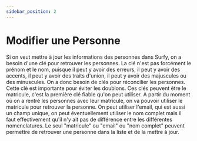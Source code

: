 ```yaml
---
sidebar_position: 2
---
```

# Modifier une Personne

Si on veut mettre à jour les informations des personnes dans Surfy, on a besoin d'une clé pour retrouver les personnes. La clé n'est pas forcément le prénom et le nom, puisque il peut y avoir des erreurs, il peut y avoir des accents, il peut y avoir des traits d'union, il peut y avoir des majuscules ou des minuscules. On a donc besoin de clés pour réconcilier les personnes. Cette clé est importante pour éviter les doublons. Ces clés peuvent être le matricule, c'est la première clé fiable qu'on peut utiliser. A partir du moment où on a rentré les personnes avec leur matricule, on va pouvoir utiliser le matricule pour retrouver la personne. On peut utiliser l'email, qui est aussi un champ unique, on peut éventuellement utiliser le nom complet mais il faut effectivement qu'il n'y ait pas de différence entre les différentes nomenclatures. Le seul "matricule" ou "email" ou "nom complet" peuvent permettre de retrouver une personne dans la liste et de la mettre à jour.
